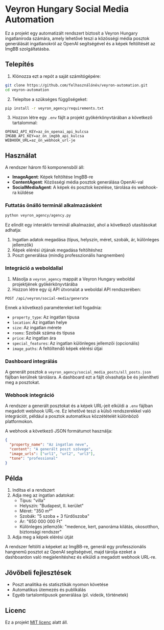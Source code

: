 # Veyron Hungary Social Media Automation

Ez a projekt egy automatizált rendszert biztosít a Veyron Hungary ingatlaniroda számára, amely lehetővé teszi a közösségi média posztok generálását ingatlanokról az OpenAI segítségével és a képek feltöltését az ImgBB szolgáltatásba.

## Telepítés

1. Klónozza ezt a repót a saját számítógépére:

```bash
git clone https://github.com/felhasználónév/veyron-automation.git
cd veyron-automation
```

2. Telepítse a szükséges függőségeket:

```bash
pip install -r veyron_agency/requirements.txt
```

3. Hozzon létre egy `.env` fájlt a projekt gyökérkönyvtárában a következő tartalommal:

```
OPENAI_API_KEY=az_ön_openai_api_kulcsa
IMGBB_API_KEY=az_ön_imgbb_api_kulcsa
WEBHOOK_URL=az_ön_webhook_url-je
```

## Használat

A rendszer három fő komponensből áll:
- **ImageAgent**: Képek feltöltése ImgBB-re
- **ContentAgent**: Közösségi média posztok generálása OpenAI-val
- **SocialMediaAgent**: A képek és posztok kezelése, tárolása és webhook-ra küldése

### Futtatás önálló terminál alkalmazásként

```bash
python veyron_agency/agency.py
```

Ez elindít egy interaktív terminál alkalmazást, ahol a következő utasításokat adhatja:

1. Ingatlan adatok megadása (típus, helyszín, méret, szobák, ár, különleges jellemzők)
2. Képek elérési útjának megadása feltöltéshez
3. Poszt generálása (mindig professzionális hangnemben)

### Integráció a weboldallal

1. Másolja a `veyron_agency` mappát a Veyron Hungary weboldal projektjének gyökérkönyvtárába
2. Hozzon létre egy új API útvonalat a weboldal API rendszerében:

```
POST /api/veyron/social-media/generate
```

Ennek a következő paramétereket kell fogadnia:
- `property_type`: Az ingatlan típusa
- `location`: Az ingatlan helye
- `size`: Az ingatlan mérete
- `rooms`: Szobák száma és típusa
- `price`: Az ingatlan ára
- `special_features`: Az ingatlan különleges jellemzői (opcionális)
- `image_paths`: A feltöltendő képek elérési útjai

### Dashboard integrálás

A generált posztok a `veyron_agency/social_media_posts/all_posts.json` fájlban kerülnek tárolásra. A dashboard ezt a fájlt olvashatja be és jelenítheti meg a posztokat.

### Webhook integráció

A rendszer a generált posztokat és a képek URL-jeit elküldi a `.env` fájlban megadott webhook URL-re. Ez lehetővé teszi a külső rendszerekkel való integrációt, például a posztok automatikus közzétételét különböző platformokon.

A webhook a következő JSON formátumot használja:
```json
{
  "property_name": "Az ingatlan neve",
  "content": "A generált poszt szövege",
  "image_urls": ["url1", "url2", "url3"],
  "tone": "professional"
}
```

## Példa

1. Indítsa el a rendszert
2. Adja meg az ingatlan adatokat:
   - Típus: "villa"
   - Helyszín: "Budapest, II. kerület"
   - Méret: "350 m²"
   - Szobák: "5 szoba + 3 fürdőszoba"
   - Ár: "650 000 000 Ft"
   - Különleges jellemzők: "medence, kert, panoráma kilátás, okosotthon, biztonsági rendszer"
3. Adja meg a képek elérési útját

A rendszer feltölti a képeket az ImgBB-re, generál egy professzionális hangnemű posztot az OpenAI segítségével, majd tárolja ezeket a dashboardon való megjelenítéshez és elküldi a megadott webhook URL-re.

## Jövőbeli fejlesztések

- Poszt analitika és statisztikák nyomon követése
- Automatikus ütemezés és publikálás
- Egyéb tartalomtípusok generálása (pl. videók, történetek)

## Licenc

Ez a projekt [MIT licenc](LICENSE) alatt áll. 
